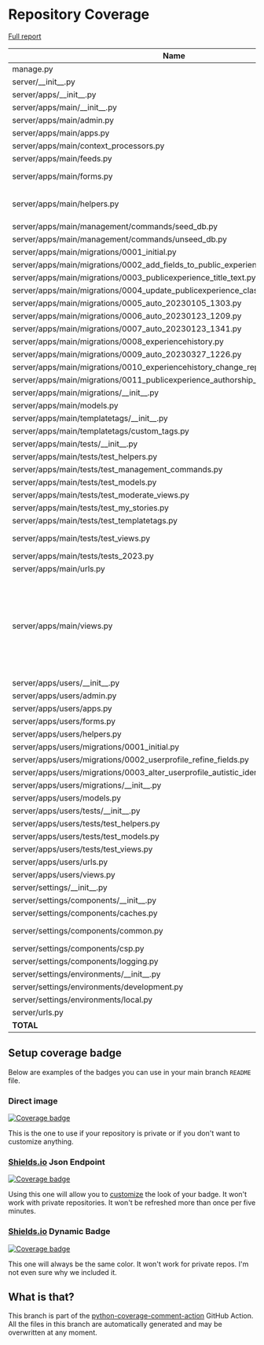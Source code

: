 # Repository Coverage

[Full report](https://htmlpreview.github.io/?https://github.com/alan-turing-institute/AutSPACEs/blob/python-coverage-comment-action-data/htmlcov/index.html)

| Name                                                                                   |    Stmts |     Miss |   Cover |   Missing |
|--------------------------------------------------------------------------------------- | -------: | -------: | ------: | --------: |
| manage.py                                                                              |       11 |        2 |     82% |     20-21 |
| server/\_\_init\_\_.py                                                                 |        0 |        0 |    100% |           |
| server/apps/\_\_init\_\_.py                                                            |        0 |        0 |    100% |           |
| server/apps/main/\_\_init\_\_.py                                                       |        0 |        0 |    100% |           |
| server/apps/main/admin.py                                                              |        4 |        0 |    100% |           |
| server/apps/main/apps.py                                                               |        3 |        0 |    100% |           |
| server/apps/main/context\_processors.py                                                |        4 |        0 |    100% |           |
| server/apps/main/feeds.py                                                              |       37 |        0 |    100% |           |
| server/apps/main/forms.py                                                              |      115 |        3 |     97% |92, 94, 188 |
| server/apps/main/helpers.py                                                            |      366 |        3 |     99% |569, 583, 696 |
| server/apps/main/management/commands/seed\_db.py                                       |       21 |        0 |    100% |           |
| server/apps/main/management/commands/unseed\_db.py                                     |       12 |        0 |    100% |           |
| server/apps/main/migrations/0001\_initial.py                                           |        6 |        0 |    100% |           |
| server/apps/main/migrations/0002\_add\_fields\_to\_public\_experiences.py              |        4 |        0 |    100% |           |
| server/apps/main/migrations/0003\_publicexperience\_title\_text.py                     |        4 |        0 |    100% |           |
| server/apps/main/migrations/0004\_update\_publicexperience\_class.py                   |        4 |        0 |    100% |           |
| server/apps/main/migrations/0005\_auto\_20230105\_1303.py                              |        4 |        0 |    100% |           |
| server/apps/main/migrations/0006\_auto\_20230123\_1209.py                              |        4 |        0 |    100% |           |
| server/apps/main/migrations/0007\_auto\_20230123\_1341.py                              |        4 |        0 |    100% |           |
| server/apps/main/migrations/0008\_experiencehistory.py                                 |        5 |        0 |    100% |           |
| server/apps/main/migrations/0009\_auto\_20230327\_1226.py                              |        5 |        0 |    100% |           |
| server/apps/main/migrations/0010\_experiencehistory\_change\_reply.py                  |        4 |        0 |    100% |           |
| server/apps/main/migrations/0011\_publicexperience\_authorship\_relation\_and\_more.py |        4 |        0 |    100% |           |
| server/apps/main/migrations/\_\_init\_\_.py                                            |        0 |        0 |    100% |           |
| server/apps/main/models.py                                                             |       31 |        1 |     97% |        47 |
| server/apps/main/templatetags/\_\_init\_\_.py                                          |        0 |        0 |    100% |           |
| server/apps/main/templatetags/custom\_tags.py                                          |       25 |        1 |     96% |        17 |
| server/apps/main/tests/\_\_init\_\_.py                                                 |        0 |        0 |    100% |           |
| server/apps/main/tests/test\_helpers.py                                                |      301 |        0 |    100% |           |
| server/apps/main/tests/test\_management\_commands.py                                   |       59 |        0 |    100% |           |
| server/apps/main/tests/test\_models.py                                                 |       25 |        0 |    100% |           |
| server/apps/main/tests/test\_moderate\_views.py                                        |      251 |        0 |    100% |           |
| server/apps/main/tests/test\_my\_stories.py                                            |       15 |        0 |    100% |           |
| server/apps/main/tests/test\_templatetags.py                                           |       12 |        0 |    100% |           |
| server/apps/main/tests/test\_views.py                                                  |      345 |        3 |     99% |   692-694 |
| server/apps/main/tests/tests\_2023.py                                                  |       12 |        7 |     42% |     11-35 |
| server/apps/main/urls.py                                                               |        5 |        0 |    100% |           |
| server/apps/main/views.py                                                              |      273 |       11 |     96% |83, 86, 90, 173-176, 188, 205, 331-337, 488, 549 |
| server/apps/users/\_\_init\_\_.py                                                      |        0 |        0 |    100% |           |
| server/apps/users/admin.py                                                             |        3 |        0 |    100% |           |
| server/apps/users/apps.py                                                              |        3 |        0 |    100% |           |
| server/apps/users/forms.py                                                             |       44 |        0 |    100% |           |
| server/apps/users/helpers.py                                                           |       54 |        0 |    100% |           |
| server/apps/users/migrations/0001\_initial.py                                          |        6 |        0 |    100% |           |
| server/apps/users/migrations/0002\_userprofile\_refine\_fields.py                      |        4 |        0 |    100% |           |
| server/apps/users/migrations/0003\_alter\_userprofile\_autistic\_identification.py     |        4 |        0 |    100% |           |
| server/apps/users/migrations/\_\_init\_\_.py                                           |        0 |        0 |    100% |           |
| server/apps/users/models.py                                                            |       22 |        0 |    100% |           |
| server/apps/users/tests/\_\_init\_\_.py                                                |        0 |        0 |    100% |           |
| server/apps/users/tests/test\_helpers.py                                               |       10 |        0 |    100% |           |
| server/apps/users/tests/test\_models.py                                                |       64 |        0 |    100% |           |
| server/apps/users/tests/test\_views.py                                                 |      144 |        0 |    100% |           |
| server/apps/users/urls.py                                                              |        4 |        0 |    100% |           |
| server/apps/users/views.py                                                             |       46 |        1 |     98% |        42 |
| server/settings/\_\_init\_\_.py                                                        |        8 |        0 |    100% |           |
| server/settings/components/\_\_init\_\_.py                                             |        4 |        0 |    100% |           |
| server/settings/components/caches.py                                                   |        2 |        0 |    100% |           |
| server/settings/components/common.py                                                   |       45 |        2 |     96% |   122-123 |
| server/settings/components/csp.py                                                      |        5 |        0 |    100% |           |
| server/settings/components/logging.py                                                  |        3 |        0 |    100% |           |
| server/settings/environments/\_\_init\_\_.py                                           |        0 |        0 |    100% |           |
| server/settings/environments/development.py                                            |       30 |        0 |    100% |           |
| server/settings/environments/local.py                                                  |        0 |        0 |    100% |           |
| server/urls.py                                                                         |       12 |        0 |    100% |           |
|                                                                              **TOTAL** | **2492** |   **34** | **99%** |           |


## Setup coverage badge

Below are examples of the badges you can use in your main branch `README` file.

### Direct image

[![Coverage badge](https://raw.githubusercontent.com/alan-turing-institute/AutSPACEs/python-coverage-comment-action-data/badge.svg)](https://htmlpreview.github.io/?https://github.com/alan-turing-institute/AutSPACEs/blob/python-coverage-comment-action-data/htmlcov/index.html)

This is the one to use if your repository is private or if you don't want to customize anything.

### [Shields.io](https://shields.io) Json Endpoint

[![Coverage badge](https://img.shields.io/endpoint?url=https://raw.githubusercontent.com/alan-turing-institute/AutSPACEs/python-coverage-comment-action-data/endpoint.json)](https://htmlpreview.github.io/?https://github.com/alan-turing-institute/AutSPACEs/blob/python-coverage-comment-action-data/htmlcov/index.html)

Using this one will allow you to [customize](https://shields.io/endpoint) the look of your badge.
It won't work with private repositories. It won't be refreshed more than once per five minutes.

### [Shields.io](https://shields.io) Dynamic Badge

[![Coverage badge](https://img.shields.io/badge/dynamic/json?color=brightgreen&label=coverage&query=%24.message&url=https%3A%2F%2Fraw.githubusercontent.com%2Falan-turing-institute%2FAutSPACEs%2Fpython-coverage-comment-action-data%2Fendpoint.json)](https://htmlpreview.github.io/?https://github.com/alan-turing-institute/AutSPACEs/blob/python-coverage-comment-action-data/htmlcov/index.html)

This one will always be the same color. It won't work for private repos. I'm not even sure why we included it.

## What is that?

This branch is part of the
[python-coverage-comment-action](https://github.com/marketplace/actions/python-coverage-comment)
GitHub Action. All the files in this branch are automatically generated and may be
overwritten at any moment.